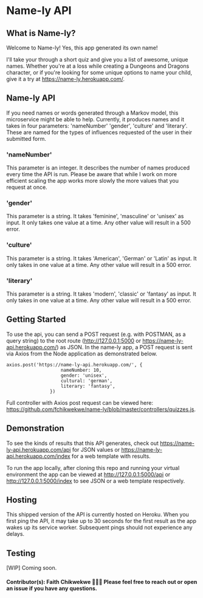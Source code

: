 # Name-ly API

## What is Name-ly?
Welcome to Name-ly! Yes, this app generated its own name!

I'll take your through a short quiz and give you a list of awesome, unique names. Whether you're at a loss while creating a Dungeons and Dragons character, or if you're looking for some unique options to name your child, give it a try at https://name-ly.herokuapp.com/.

## Name-ly API
If you need names or words generated through a Markov model, this microservice might be able to help. Currently, it produces names and it takes in four parameters: 'nameNumber' 'gender', 'culture' and 'literary'. These are named for the types of influences requested of the user in their submitted form.  

### 'nameNumber'
This parameter is an integer. It describes the number of names produced every time the API is run. Please be aware that while I work on more efficient scaling the app works more slowly the more values that you request at once.
### 'gender'
This parameter is a string. It takes 'feminine', 'masculine' or 'unisex' as input. It only takes one value at a time. Any other value will result in a 500 error.

### 'culture'
This parameter is a string. It takes 'American', 'German' or 'Latin' as input. It only takes in one value at a time. Any other value will result in a 500 error.

### 'literary'
This parameter is a string. It takes 'modern', 'classic' or 'fantasy' as input. It only takes in one value at a time. Any other value will result in a 500 error.

## Getting Started
To use the api, you can send a POST request (e.g. with POSTMAN, as a query string) to the root route (http://127.0.0.1:5000 or https://name-ly-api.herokuapp.com/) as JSON. In the name-ly app, a POST request is sent via Axios from the Node application as demonstrated below.
```
axios.post('https://name-ly-api.herokuapp.com/', {
                    nameNumber: 10,
                    gender: 'unisex',
                    cultural: 'german',
                    literary: 'fantasy',
                })
```
Full controller with Axios post request can be viewed here: https://github.com/fchikwekwe/name-ly/blob/master/controllers/quizzes.js.

## Demonstration
To see the kinds of results that this API generates, check out https://name-ly-api.herokuapp.com/api for JSON values or https://name-ly-api.herokuapp.com/index for a web template with results.

To run the app locally, after cloning this repo and running your virtual environment the app can be viewed at http://127.0.0.1:5000/api or http://127.0.0.1:5000/index to see JSON or a web template respectively.

## Hosting
This shipped version of the API is currently hosted on Heroku. When you first ping the API, it may take up to 30 seconds for the first result as the app wakes up its service worker. Subsequent pings should not experience any delays.

## Testing
[WIP] Coming soon.

#### Contributor(s): Faith Chikwekwe 👩🏾‍💻 Please feel free to reach out or open an issue if you have any questions.
